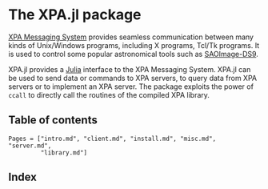 # The XPA.jl package

[XPA Messaging System](https://github.com/ericmandel/xpa) provides seamless
communication between many kinds of Unix/Windows programs, including X
programs, Tcl/Tk programs.  It is used to control some popular astronomical
tools such as [SAOImage-DS9](http://ds9.si.edu/site/Home.html).

XPA.jl provides a [Julia](http://julialang.org/) interface to the XPA Messaging
System.  XPA.jl can be used to send data or commands to XPA servers, to query
data from XPA servers or to implement an XPA server.  The package exploits the
power of `ccall` to directly call the routines of the compiled XPA library.


## Table of contents

```@contents
Pages = ["intro.md", "client.md", "install.md", "misc.md", "server.md",
         "library.md"]
```

## Index

```@index
```
